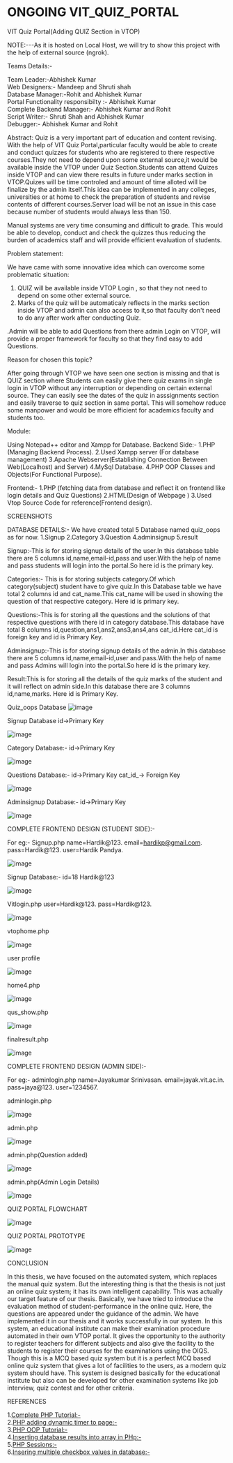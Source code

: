 # ONGOING VIT_QUIZ_PORTAL

VIT Quiz Portal(Adding QUIZ Section in VTOP)


NOTE:---As it is hosted on Local Host, we will try to show this project  with the help of external source (ngrok).


Teams Details:-

Team Leader:-Abhishek Kumar<br>
Web Designers:- Mandeep and Shruti shah<br>
Database Manager:-Rohit and Abhishek Kumar<br>
Portal Functionality responsibilty :- Abhishek Kumar<br>
Complete Backend Manager:- Abhishek Kumar and Rohit<br>
Script Writer:- Shruti Shah and Abhishek Kumar<br>
Debugger:- Abhishek Kumar and Rohit<br>



Abstract:
Quiz is a very important part of education and content revising. With the help of VIT Quiz Portal,particular faculty would be able to create and conduct quizzes for students who are registered to there respective courses.They not need to depend upon some external source,it would be available inside the VTOP under Quiz Section.Students can attend Quizes inside VTOP and can view there results in future under marks section in VTOP.Quizes will be time controled and amount of time alloted will be finalize by the admin itself.This idea can be implemented in  any colleges, universities or at home to check the preparation of students and revise contents of different courses.Server load will be not an issue in this case because number of students would always less than 150.

Manual systems are very time consuming and difficult to grade. This  would be able to develop, conduct and check the quizzes thus reducing the burden of academics staff and will provide efficient evaluation of students.

Problem statement:

We have came with some innovative idea which can overcome some problematic situation:

1. QUIZ will be available inside VTOP Login , so that they not need to depend on some other external source.
2. Marks of the quiz will be automaticaly reflects in the marks section inside VTOP and admin can also access to it,so that faculty don't need to do any after work after conducting Quiz.

.Admin will be able to add Questions from there admin Login on VTOP, will provide a proper framework for faculty so that they find easy to add Questions.


Reason for chosen this topic?

After going through VTOP we have seen one section is missing and that is QUIZ section where Students can easily give there quiz exams in single login in VTOP without any interruption or depending on certain external source. They can easily see the dates of the quiz in asssignments section and easily traverse to quiz section in same portal. This will somehow reduce some manpower and would be more efficient for academics faculty and students too.




Module:

Using Notepad++ editor and Xampp for Database.
Backend Side:-
1.PHP (Managing Backend Process).
2.Used Xampp server (For database management)
3.Apache Webserver(Establishing Connection Between Web(Localhost) and Server)
4.MySql Database.
4.PHP OOP Classes and Objects(For Functional Purpose). 

Frontend:-
1.PHP (fetching data from database and reflect it on frontend like login details and Quiz Questions)
2.HTML(Design of Webpage )
3.Used Vtop Source Code for reference(Frontend design).

SCREENSHOTS

DATABASE DETAILS:-
We have created total 5 Database named quiz_oops as for now.
1.Signup
2.Category
3.Question
4.adminsignup
5.result

Signup:-This is for storing signup details of the user.In this database table there are 5 columns id,name,email-id,pass and user.With the help of name and pass students will login into the portal.So here id is the primary key.

Categories:- This is for storing subjects category.Of which category(subject) student have to give quiz.In this Database table we have total 2 columns id and cat_name.This cat_name will be used in showing the question of that respective category.
Here id is primary key.

Questions:-This is for storing all the questions and the solutions of that respective questions with there id in category database.This database have total 8 columns id,question,ans1,ans2,ans3,ans4,ans cat_id.Here cat_id is foreign key and id is Primary Key.

Adminsignup:-This is for storing signup details of the admin.In this database there are 5 columns id,name,email-id,user and pass.With the help of name and pass Admins will login into the portal.So here id is the primary key.

Result:This is for storing all the details of the quiz marks of the student and it will reflect on admin side.In this database there are 3 columns id,name,marks.
Here id is Primary Key.

Quiz_oops Database
![image](https://user-images.githubusercontent.com/59703066/117833305-dba6a400-b293-11eb-81b9-522d021eacd0.png)


Signup Database
id->Primary Key

![image](https://user-images.githubusercontent.com/59703066/116801609-0b81d900-ab29-11eb-8bda-c1d883e6da1f.png)


Category Database:-
id→Primary Key

![image](https://user-images.githubusercontent.com/59703066/116801613-18063180-ab29-11eb-8ae5-afce16a278c1.png)


Questions Database:-
id→Primary Key
cat_id_→ Foreign Key

![image](https://user-images.githubusercontent.com/59703066/116801626-35d39680-ab29-11eb-9ce5-f83bf430095e.png)


Adminsignup Database:-
id->Primary Key

![image](https://user-images.githubusercontent.com/59703066/117833829-4bb52a00-b294-11eb-852c-ab6aabe8c07b.png)

COMPLETE FRONTEND DESIGN (STUDENT SIDE):-

For eg:-
Signup.php
name=Hardik@123.
email=hardikp@gmail.com.
pass=Hardik@123.
user=Hardik Pandya.

![image](https://user-images.githubusercontent.com/59703066/116801644-53086500-ab29-11eb-87f0-a55f2bb8f51d.png)


Signup Database:-
id=18 Hardik@123

![image](https://user-images.githubusercontent.com/59703066/116801647-5dc2fa00-ab29-11eb-9174-6082197d7553.png)


Vitlogin.php
user=Hardik@123.
pass=Hardik@123.

![image](https://user-images.githubusercontent.com/59703066/116801651-65829e80-ab29-11eb-8a88-a825e38ffa62.png)


vtophome.php

![image](https://user-images.githubusercontent.com/59703066/116801655-6e737000-ab29-11eb-8106-c0094ba1b52a.png)


user profile 

![image](https://user-images.githubusercontent.com/59703066/116801664-7c28f580-ab29-11eb-9d5a-0d22b8b88f46.png)



home4.php
 
![image](https://user-images.githubusercontent.com/59703066/116801672-864af400-ab29-11eb-8626-669c3fba1de4.png)
 
 
 
 
qus_show.php

![image](https://user-images.githubusercontent.com/59703066/116801680-9d89e180-ab29-11eb-993e-3d4cf3a3eb6e.png)



finalresult.php

![image](https://user-images.githubusercontent.com/59703066/116801683-a7134980-ab29-11eb-95de-115826d8205a.png)

COMPLETE FRONTEND DESIGN (ADMIN SIDE):-

For eg:-
adminlogin.php
name=Jayakumar Srinivasan.
email=jayak.vit.ac.in.
pass=jaya@123.
user=1234567.

adminlogin.php

![image](https://user-images.githubusercontent.com/59703066/117835789-c763a680-b295-11eb-8e7b-90441daa292f.png)


admin.php

![image](https://user-images.githubusercontent.com/59703066/117835979-f0843700-b295-11eb-8c72-03b24997a754.png)

admin.php(Question added)

![image](https://user-images.githubusercontent.com/59703066/117836333-38a35980-b296-11eb-87c3-3d6d65435ad3.png)

admin.php(Admin Login Details)

![image](https://user-images.githubusercontent.com/59703066/117836498-4d7fed00-b296-11eb-8324-fa0b32187346.png)


QUIZ PORTAL FLOWCHART

![image](https://user-images.githubusercontent.com/59703066/116801763-420c2380-ab2a-11eb-90ef-81d27acdb925.png)


QUIZ PORTAL PROTOTYPE

![image](https://user-images.githubusercontent.com/59703066/116801768-53553000-ab2a-11eb-81f4-60cbcdd58631.png)

CONCLUSION


In this thesis, we have focused on the automated system, which replaces the manual quiz system. But the interesting thing is that the thesis is not just an online quiz system; it has its own intelligent capability. This was actually our target feature of our thesis. Basically, we have tried to introduce the evaluation method of student-performance in
the online quiz. Here, the questions are appeared under the guidance of the admin. We have implemented it in our thesis and it works successfully in our system. In this system, an educational institute can make their examination procedure automated in their own VTOP portal. It gives the opportunity to the authority to register teachers for different subjects and also give the facility to the students to register their courses for the examinations using the OIQS. Though this is a MCQ based quiz system but it is a perfect MCQ based online quiz system that gives a lot of facilities to the users, as a modern quiz system should have. This system is designed basically for the educational institute but also can be developed for other examination systems like job interview, quiz contest and for other criteria. 



REFERENCES


1.[Complete PHP Tutorial:-](https://www.youtube.com/watch?v=at19OmH2Bg4&list=PLu0W_9lII9aikXkRE0WxDt1vozo3hnmtR)<br>
2.[PHP adding dynamic timer to page:-](https://www.youtube.com/watch?v=MabjuyWrDI4&t=235s)<br>
3.[PHP OOP Tutorial:-](https://www.youtube.com/watch?v=MVEAYafrgKM&list=PL0b6OzIxLPbwoi6Urr4LZTz2AMMCtzqDt)<br>
4.[Inserting database results into array in PHp:-](https://www.youtube.com/watch?v=gnkI7hIC2RU)<br>
5.[PHP Sessions:-](https://www.youtube.com/watch?v=MElkQpJ0PO4&list=PL3Y-E4YSE4waHmKVoZ5CsviKygYUA8B92)<br>
6.[Insering multiple checkbox values in database:-](https://www.c-sharpcorner.com/UploadFile/16154c/how-to-insert-multiple-checkbox-value-in-one-column-in-datab/)

